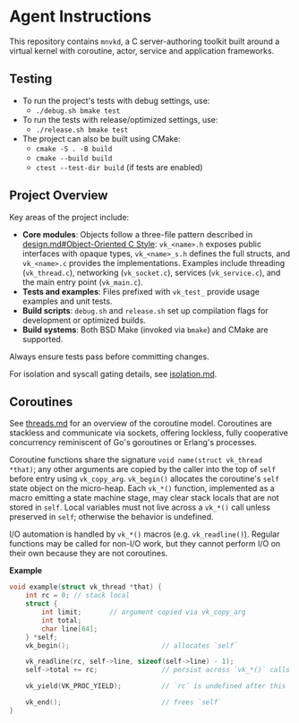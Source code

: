 # Agent Instructions

This repository contains `mnvkd`, a C server-authoring toolkit built around a virtual kernel with coroutine, actor, service and application frameworks.

## Testing

- To run the project's tests with debug settings, use:
  - `./debug.sh bmake test`
- To run the tests with release/optimized settings, use:
  - `./release.sh bmake test`
- The project can also be built using CMake:
  - `cmake -S . -B build`
  - `cmake --build build`
  - `ctest --test-dir build` (if tests are enabled)

## Project Overview

Key areas of the project include:

- **Core modules**: Objects follow a three-file pattern described in [design.md#Object-Oriented C Style](design.md#object-oriented-c-style):
  `vk_<name>.h` exposes public interfaces with opaque types, `vk_<name>_s.h` defines the full structs, and `vk_<name>.c` provides the implementations. Examples include threading (`vk_thread.c`), networking (`vk_socket.c`), services (`vk_service.c`), and the main entry point (`vk_main.c`).
- **Tests and examples**: Files prefixed with `vk_test_` provide usage examples and unit tests.
- **Build scripts**: `debug.sh` and `release.sh` set up compilation flags for development or optimized builds.
- **Build systems**: Both BSD Make (invoked via `bmake`) and CMake are supported.

Always ensure tests pass before committing changes.

For isolation and syscall gating details, see [isolation.md](isolation.md).

## Coroutines

See [threads.md](threads.md) for an overview of the coroutine model. Coroutines
are stackless and communicate via sockets, offering lockless, fully cooperative
concurrency reminiscent of Go's goroutines or Erlang's processes.

Coroutine functions share the signature `void name(struct vk_thread *that)`; any
other arguments are copied by the caller into the top of `self` before entry
using `vk_copy_arg`. `vk_begin()` allocates the coroutine's `self` state object
on the micro-heap. Each `vk_*()` function, implemented as a macro emitting a
state machine stage, may clear stack locals that are not stored in `self`.
Local variables must not live across a `vk_*()` call unless preserved in `self`;
otherwise the behavior is undefined.

I/O automation is handled by `vk_*()` macros (e.g. `vk_readline()`). Regular
functions may be called for non-I/O work, but they cannot perform I/O on their
own because they are not coroutines.

**Example**

```c
void example(struct vk_thread *that) {
    int rc = 0; // stack local
    struct {
        int limit;       // argument copied via vk_copy_arg
        int total;
        char line[64];
    } *self;
    vk_begin();                       // allocates `self`

    vk_readline(rc, self->line, sizeof(self->line) - 1);
    self->total += rc;                // persist across `vk_*()` calls

    vk_yield(VK_PROC_YIELD);          // `rc` is undefined after this

    vk_end();                         // frees `self`
}
```
